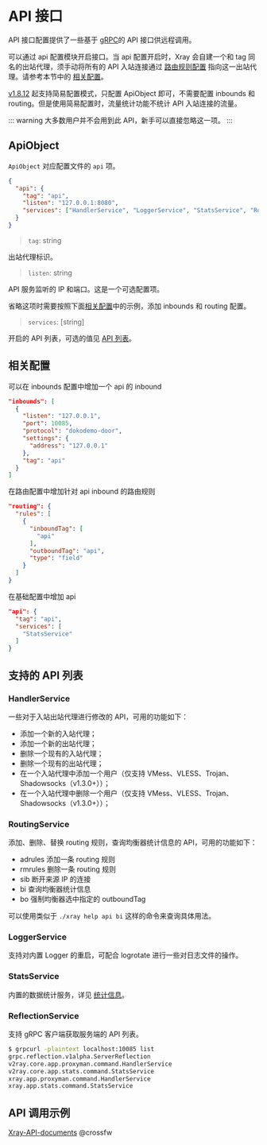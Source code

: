 # API 接口

API 接口配置提供了一些基于 [gRPC](https://grpc.io/)的 API 接口供远程调用。

可以通过 api 配置模块开启接口。当 api 配置开启时，Xray 会自建一个和 tag 同名的出站代理，须手动将所有的 API 入站连接通过 [路由规则配置](./routing.md) 指向这一出站代理。请参考本节中的 [相关配置](#相关配置)。

[v1.8.12](https://github.com/XTLS/Xray-core/releases/tag/v1.8.12) 起支持简易配置模式，只配置 ApiObject 即可，不需要配置 inbounds 和 routing。但是使用简易配置时，流量统计功能不统计 API 入站连接的流量。

::: warning
大多数用户并不会用到此 API，新手可以直接忽略这一项。
:::

## ApiObject

`ApiObject` 对应配置文件的 `api` 项。

```json
{
  "api": {
    "tag": "api",
    "listen": "127.0.0.1:8080",
    "services": ["HandlerService", "LoggerService", "StatsService", "RoutingService"]
  }
}
```

> `tag`: string

出站代理标识。

> `listen`: string

API 服务监听的 IP 和端口。这是一个可选配置项。

省略这项时需要按照下面[相关配置](#相关配置)中的示例，添加 inbounds 和 routing 配置。

> `services`: \[string\]

开启的 API 列表，可选的值见 [API 列表](#支持的-api-列表)。

## 相关配置

可以在 inbounds 配置中增加一个 api 的 inbound

```json
"inbounds": [
  {
    "listen": "127.0.0.1",
    "port": 10085,
    "protocol": "dokodemo-door",
    "settings": {
      "address": "127.0.0.1"
    },
    "tag": "api"
  }
]
```

在路由配置中增加针对 api inbound 的路由规则

```json
"routing": {
  "rules": [
    {
      "inboundTag": [
        "api"
      ],
      "outboundTag": "api",
      "type": "field"
    }
  ]
}
```

在基础配置中增加 api

```json
"api": {
  "tag": "api",
  "services": [
    "StatsService"
  ]
}
```

## 支持的 API 列表

### HandlerService

一些对于入站出站代理进行修改的 API，可用的功能如下：

- 添加一个新的入站代理；
- 添加一个新的出站代理；
- 删除一个现有的入站代理；
- 删除一个现有的出站代理；
- 在一个入站代理中添加一个用户（仅支持 VMess、VLESS、Trojan、Shadowsocks（v1.3.0+））；
- 在一个入站代理中删除一个用户（仅支持 VMess、VLESS、Trojan、Shadowsocks（v1.3.0+））；

### RoutingService

添加、删除、替换 routing 规则，查询均衡器统计信息的 API，可用的功能如下：

- adrules 添加一条 routing 规则
- rmrules 删除一条 routing 规则
- sib 断开来源 IP 的连接
- bi 查询均衡器统计信息
- bo 强制均衡器选中指定的 outboundTag

可以使用类似于 `./xray help api bi` 这样的命令来查询具体用法。  

### LoggerService

支持对内置 Logger 的重启，可配合 logrotate 进行一些对日志文件的操作。

### StatsService

内置的数据统计服务，详见 [统计信息](./stats.md)。

### ReflectionService

支持 gRPC 客户端获取服务端的 API 列表。

```bash
$ grpcurl -plaintext localhost:10085 list
grpc.reflection.v1alpha.ServerReflection
v2ray.core.app.proxyman.command.HandlerService
v2ray.core.app.stats.command.StatsService
xray.app.proxyman.command.HandlerService
xray.app.stats.command.StatsService
```

## API 调用示例

[Xray-API-documents](https://github.com/XTLS/Xray-API-documents) @crossfw
